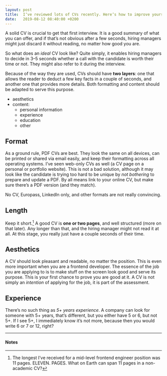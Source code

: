 ```yaml
---
layout: post
title:  Iʼve reviewed lots of CVs recently. Hereʼs how to improve yours
date:   2019-08-12 08:40:00 +0200
---
```


A solid CV is crucial to get that first interview. It is a good summary of what you can offer, and if that’s not obvious after a few seconds, hiring managers might just discard it without reading, no matter how good you are.

So what does an _ideal_ CV look like? Quite simply, it enables hiring managers to decide in 3–5 seconds whether a call with the candidate is worth their time or not. They might also refer to it during the interview.

Because of the way they are used, CVs should have **two layers**: one that allows the reader to deduct a few key facts in a couple of seconds, and another one that provides more details. Both formatting and content should be adapted to serve this purpose.

- aesthetics
- content:
  - personal information
  - experience
  - education
  - other

## Format

As a ground rule, PDF CVs are best. They look the same on all devices, can be printed or shared via email easily, and keep their formatting across all operating systems. I’ve seen web-only CVs as well (a CV page on a personal or portfolio website). This is not a bad solution, although it may look like the candidate is trying too hard to be unique by _not bothering_ to prepare and update a PDF. By all means link to your online CV, but make sure there’s a PDF version
(and they match).

No CV, Europass, LinkedIn only, and other formats are not really convincing.

## Length

Keep it short.[^1] A good CV is **one or two pages**, and well structured (more on that later). Any longer than that, and the hiring manager might not read it at all. At this stage, you really just have a couple seconds of their time.

## Aesthetics

A CV should look pleasant and readable, no matter the position. This is even more important when you are a frontend developer. The essence of the job you are applying to is to make stuff on the screen look good and serve its purpose. This is your first chance to prove you are good at it. A CV is not simply an _intention_ of applying for the job, it is part of the assessment.

## Experience

Thereʼs no such thing as _5+ years experience_. A company can look for someone with 5+ years, thatʼs different, but you either have 5 or 6, but not 5+. If I see 5+, I immediately know itʼs not more, because then you would write 6 or 7 or 12, right?

---
#### Notes

[^1]: The longest Iʼve received for a mid-level frontend engineer position was 11 pages. ELEVEN. PAGES. What on Earth can span 11 pages in a non-academic CV?
